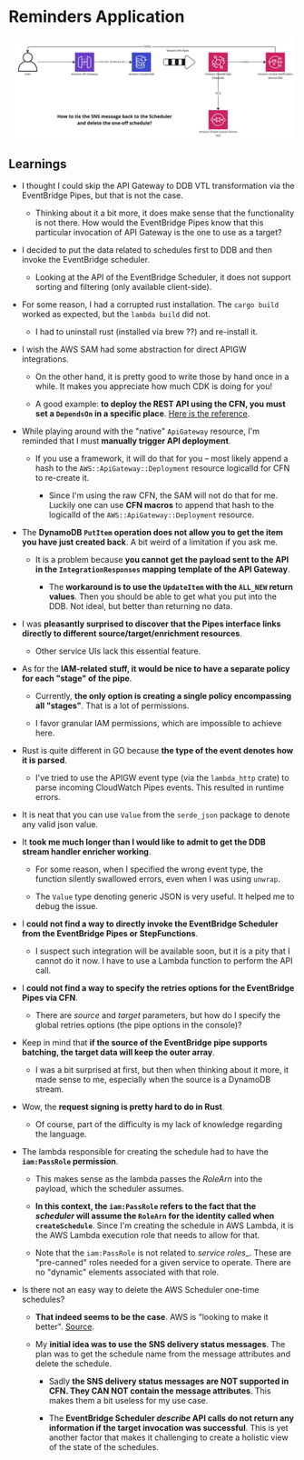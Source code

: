 # Reminders Application

![The architecture](./images/architecture.jpg)

## Learnings

- I thought I could skip the API Gateway to DDB VTL transformation via the EventBridge Pipes, but that is not the case.

  - Thinking about it a bit more, it does make sense that the functionality is not there. How would the EventBridge Pipes know that this particular invocation of API Gateway is the one to use as a target?

- I decided to put the data related to schedules first to DDB and then invoke the EventBridge scheduler.

  - Looking at the API of the EventBridge Scheduler, it does not support sorting and filtering (only available client-side).

- For some reason, I had a corrupted rust installation. The `cargo build` worked as expected, but the `lambda build` did not.

  - I had to uninstall rust (installed via brew ??) and re-install it.

- I wish the AWS SAM had some abstraction for direct APIGW integrations.

  - On the other hand, it is pretty good to write those by hand once in a while. It makes you appreciate how much CDK is doing for you!

  - A good example: **to deploy the REST API using the CFN, you must set a `DependsOn` in a specific place**. [Here is the reference](https://stackoverflow.com/questions/56944526/cloudformation-stack-errors-with-rest-api-doesnt-contain-any-methods).

- While playing around with the "native" `ApiGateway` resource, I'm reminded that I must **manually trigger API deployment**.

  - If you use a framework, it will do that for you – most likely append a hash to the `AWS::ApiGateway::Deployment` resource logicalId for CFN to re-create it.

    - Since I'm using the raw CFN, the SAM will not do that for me. Luckily one can use **CFN macros** to append that hash to the logicalId of the `AWS::ApiGateway::Deployment` resource.

- The **DynamoDB `PutItem` operation does not allow you to get the item you have just created back**. A bit weird of a limitation if you ask me.

  - It is a problem because **you cannot get the payload sent to the API in the `IntegrationResponses` mapping template of the API Gateway**.

    - The **workaround is to use the `UpdateItem` with the `ALL_NEW` return values**. Then you should be able to get what you put into the DDB. Not ideal, but better than returning no data.

- I was **pleasantly surprised to discover that the Pipes interface links directly to different source/target/enrichment resources**.

  - Other service UIs lack this essential feature.

- As for the **IAM-related stuff, it would be nice to have a separate policy for each "stage" of the pipe**.

  - Currently, **the only option is creating a single policy encompassing all "stages"**. That is a lot of permissions.

  - I favor granular IAM permissions, which are impossible to achieve here.

- Rust is quite different in GO because **the type of the event denotes how it is parsed**.

  - I've tried to use the APIGW event type (via the `lambda_http` crate) to parse incoming CloudWatch Pipes events. This resulted in runtime errors.

- It is neat that you can use `Value` from the `serde_json` package to denote any valid json value.

- It **took me much longer than I would like to admit to get the DDB stream handler enricher working**.

  - For some reason, when I specified the wrong event type, the function silently swallowed errors, even when I was using `unwrap`.

  - The `Value` type denoting generic JSON is very useful. It helped me to debug the issue.

- I **could not find a way to directly invoke the EventBridge Scheduler from the EventBridge Pipes or StepFunctions**.

  - I suspect such integration will be available soon, but it is a pity that I cannot do it now. I have to use a Lambda function to perform the API call.

- I **could not find a way to specify the retries options for the EventBridge Pipes via CFN**.

  - There are _source_ and _target_ parameters, but how do I specify the global retries options (the pipe options in the console)?

- Keep in mind that **if the source of the EventBridge pipe supports batching, the target data will keep the outer array**.

  - I was a bit surprised at first, but then when thinking about it more, it made sense to me, especially when the source is a DynamoDB stream.

- Wow, the **request signing is pretty hard to do in Rust**.

  - Of course, part of the difficulty is my lack of knowledge regarding the language.

- The lambda responsible for creating the schedule had to have the **`iam:PassRole` permission**.

  - This makes sense as the lambda passes the _RoleArn_ into the payload, which the scheduler assumes.

  - **In this context, the `iam:PassRole` refers to the fact that the _scheduler_ will assume the `RoleArn` for the identity called when `createSchedule`**. Since I'm creating the schedule in AWS Lambda, it is the AWS Lambda execution role that needs to allow for that.

  - Note that the `iam:PassRole` is not related to _service roles__. These are "pre-canned" roles needed for a given service to operate. There are no "dynamic" elements associated with that role.

- Is there not an easy way to delete the AWS Scheduler one-time schedules?

  - **That indeed seems to be the case**. AWS is "looking to make it better". [Source](https://www.reddit.com/r/aws/comments/yxqna2/eventbridge_scheduler_auto_delete_scheduled_events/).

  - My **initial idea was to use the SNS delivery status messages**. The plan was to get the schedule name from the message attributes and delete the schedule.

    - Sadly **the SNS delivery status messages are NOT supported in CFN. They CAN NOT contain the message attributes**. This makes them a bit useless for my use case.

    - The **EventBridge Scheduler _describe_ API calls do not return any information if the target invocation was successful**. This is yet another factor that makes it challenging to create a holistic view of the state of the schedules.
